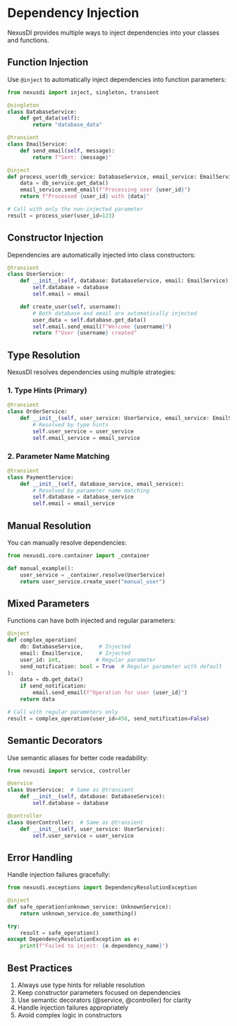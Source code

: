 # Dependency Injection

NexusDI provides multiple ways to inject dependencies into your classes and functions.

## Function Injection

Use `@inject` to automatically inject dependencies into function parameters:

```python
from nexusdi import inject, singleton, transient

@singleton
class DatabaseService:
    def get_data(self):
        return "database_data"

@transient
class EmailService:
    def send_email(self, message):
        return f"Sent: {message}"

@inject
def process_user(db_service: DatabaseService, email_service: EmailService, user_id: int):
    data = db_service.get_data()
    email_service.send_email(f"Processing user {user_id}")
    return f"Processed {user_id} with {data}"

# Call with only the non-injected parameter
result = process_user(user_id=123)
```

## Constructor Injection

Dependencies are automatically injected into class constructors:

```python
@transient
class UserService:
    def __init__(self, database: DatabaseService, email: EmailService):
        self.database = database
        self.email = email

    def create_user(self, username):
        # Both database and email are automatically injected
        user_data = self.database.get_data()
        self.email.send_email(f"Welcome {username}")
        return f"User {username} created"
```

## Type Resolution

NexusDI resolves dependencies using multiple strategies:

### 1. Type Hints (Primary)

```python
@transient
class OrderService:
    def __init__(self, user_service: UserService, email_service: EmailService):
        # Resolved by type hints
        self.user_service = user_service
        self.email_service = email_service
```

### 2. Parameter Name Matching

```python
@transient
class PaymentService:
    def __init__(self, database_service, email_service):
        # Resolved by parameter name matching
        self.database = database_service
        self.email = email_service
```

## Manual Resolution

You can manually resolve dependencies:

```python
from nexusdi.core.container import _container

def manual_example():
    user_service = _container.resolve(UserService)
    return user_service.create_user("manual_user")
```

## Mixed Parameters

Functions can have both injected and regular parameters:

```python
@inject
def complex_operation(
    db: DatabaseService,     # Injected
    email: EmailService,     # Injected
    user_id: int,           # Regular parameter
    send_notification: bool = True  # Regular parameter with default
):
    data = db.get_data()
    if send_notification:
        email.send_email(f"Operation for user {user_id}")
    return data

# Call with regular parameters only
result = complex_operation(user_id=456, send_notification=False)
```

## Semantic Decorators

Use semantic aliases for better code readability:

```python
from nexusdi import service, controller

@service
class UserService:  # Same as @transient
    def __init__(self, database: DatabaseService):
        self.database = database

@controller
class UserController:  # Same as @transient
    def __init__(self, user_service: UserService):
        self.user_service = user_service
```

## Error Handling

Handle injection failures gracefully:

```python
from nexusdi.exceptions import DependencyResolutionException

@inject
def safe_operation(unknown_service: UnknownService):
    return unknown_service.do_something()

try:
    result = safe_operation()
except DependencyResolutionException as e:
    print(f"Failed to inject: {e.dependency_name}")
```

## Best Practices

1. Always use type hints for reliable resolution
2. Keep constructor parameters focused on dependencies
3. Use semantic decorators (@service, @controller) for clarity
4. Handle injection failures appropriately
5. Avoid complex logic in constructors
